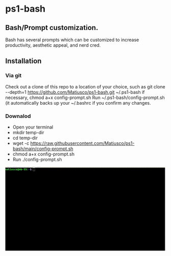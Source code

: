 # ps1-bash

## Bash/Prompt customization. 

Bash has several prompts which can be customized to increase productivity, aesthetic appeal, and nerd cred.

## Installation

### Via git 
Check out a clone of this repo to a location of your choice, such as git clone --depth=1 https://github.com/Matiusco/ps1-bash.git ~/.ps1-bash
if necessary, chmod a+x config-prompt.sh 
Run ~/.ps1-bash/config-prompt.sh (it automatically backs up your  ~/.bashrc if you confirm any changes.

### Downalod 

- Open your terminal
- mkdir temp-dir 
- cd temp-dir
- wget -c https://raw.githubusercontent.com/Matiusco/ps1-bash/main/config-prompt.sh
- chmod a+x config-prompt.sh 
- Run ./config-prompt.sh

![ps1-bash-help](https://github.com/Matiusco/ps1-bash/blob/main/docs/ps1-bash-help.gif)
